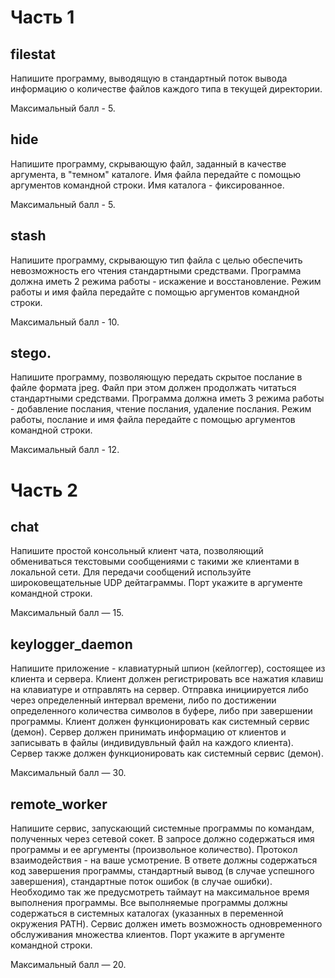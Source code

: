 # Часть 1

## filestat

Напишите программу, выводящую в стандартный поток вывода информацию о количестве файлов каждого типа в текущей 
директории. 

Максимальный балл - 5.

## hide

Напишите программу, скрывающую файл, заданный в качестве аргумента, в "темном" каталоге. Имя файла передайте с помощью 
аргументов командной строки. Имя каталога - фиксированное. 

Максимальный балл - 5.

## stash

Напишите программу, скрывающую тип файла с целью обеспечить невозможность его чтения стандартными средствами.
Программа должна иметь 2 режима работы - искажение и восстановление.
Режим работы и имя файла передайте с помощью аргументов командной строки.

Максимальный балл - 10.

## stego. 

Напишите программу, позволяющую передать скрытое послание в файле формата jpeg.
Файл при этом должен продолжать читаться стандартными средствами.
Программа должна иметь 3 режима работы - добавление послания, чтение послания, удаление послания. Режим работы, послание
и имя файла передайте с помощью аргументов командной строки.

Максимальный балл - 12.

# Часть 2

## chat

Напишите простой консольный клиент чата, позволяющий обмениваться текстовыми сообщениями с такими же клиентами в 
локальной сети. Для передачи сообщений используйте широковещательные UDP дейтаграммы. Порт укажите в аргументе 
командной строки.

Максимальный балл — 15.

## keylogger_daemon

Напишите приложение - клавиатурный шпион (кейлоггер), состоящее из клиента и сервера. Клиент должен регистрировать 
все нажатия клавиш на клавиатуре и отправлять на сервер. Отправка инициируется либо через определенный интервал времени, 
либо по достижении определенного количества символов в буфере, либо при завершении программы. Клиент должен 
функционировать как системный сервис (демон). Сервер должен принимать информацию от клиентов и записывать в файлы 
(индивидувльный файл на каждого клиента). Сервер также должен функционировать как системный сервис (демон).

Максимальный балл — 30.

## remote_worker

Напишите сервис, запускающий системные программы по командам, полученных через сетевой сокет. В запросе должно 
содержаться имя программы и ее аргументы (произвольное количество). Протокол взаимодействия - на ваше усмотрение. 
В ответе должны содержаться код завершения программы, стандартный вывод (в случае успешного завершения), стандартные 
поток ошибок (в случае ошибки). Необходимо так же предусмотреть таймаут на максимальное время выполнения программы. 
Все выполняемые программы должны содержаться в системных каталогах (указанных в переменной окружения PATH). Сервис 
должен иметь возможность одновременного обслуживания множества клиентов. Порт укажите в аргументе командной строки.

Максимальный балл — 20.
